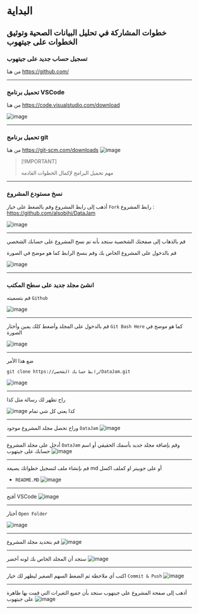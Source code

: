 # البداية

## خطوات المشاركة في  تحليل البيانات الصحية وتوثيق الخطوات على جيتهوب


### تسجيل حساب جديد على جيتهوب
من هنا  https://github.com/

___________________
### تحميل برنامج VSCode 
من هنا https://code.visualstudio.com/download 

![image](https://github.com/alsobihi/DataJam/assets/72046870/d14c4861-d0c9-4560-960d-0db131f11fe3)
___________________

### تحميل برنامج git 
من هنا https://git-scm.com/downloads
![image](https://github.com/alsobihi/DataJam/assets/72046870/df033a01-3ea8-454b-8728-cea1d6c73327)





>  [!IMPORTANT]
>
>  مهم تحميل البرامج لإكمال الخطوات القادمة

___________________

### نسخ مستودع المشروع
أذهب إلى رابط المشروع وقم بالضغط على خيار `Fork` 
رابط المشروع : https://github.com/alsobihi/DataJam

![image](https://github.com/alsobihi/DataJam/assets/72046870/fc0dcb01-b993-48d0-806b-141e392c785f)

___________________

قم بالذهاب إلى صفحتك الشخصية ستجد بأنه تم نسخ المشروع على حسابك الشخصي

قم بالدخول على المشروع الخاص بك وقم بنسخ الرابط  كما هو موضح في الصورة

![image](https://github.com/alsobihi/DataJam/assets/72046870/a3f73cae-adf9-4906-b58b-b8807c0435ea)


___________________
### انشئ مجلد جديد على سطح المكتب
قم بتسميته `Github` 

![image](https://github.com/alsobihi/DataJam/assets/72046870/c4679171-40cc-46cc-8678-473783b2a84d)
___________________
قم بالدخول على المجلد وأضغط كلك يمين وأختار `Git Bash Here` كما هو موضح في الصورة

![image](https://github.com/alsobihi/DataJam/assets/72046870/9bf0e26a-f496-42e8-b766-f1a65db3e736)
___________________


ضع هذا الأمر 
````
git clone https://رابط حسابك الشخصي/DataJam.git
````

![image](https://github.com/alsobihi/DataJam/assets/72046870/850bbd87-a9c1-4d91-b10e-3e95a67728e9)

___________________

راح تظهر لك رسالة مثل كذا 

![image](https://github.com/alsobihi/DataJam/assets/72046870/aae60f5e-08d8-4286-97f0-006d8393b130)
كذا يعني كل شي تمام 
___________________


وراح تحصل مجلد المشروع موجود `DataJam`
![image](https://github.com/alsobihi/DataJam/assets/72046870/213e2d8e-062a-4480-9f3b-d6b403244936)

___________________


أدخل على مجلد المشروع `DataJam`
وقم بإضافة مجلد جديد بأسمك الحقيقي أو اسم حسابك على جيتهوب 
![image](https://github.com/alsobihi/DataJam/assets/72046870/405818eb-a015-47a6-8898-aa2eccfdaca6)
___________________

قم بإنشاء ملف لتسجيل خطواتك بصيغة md أو على جوبيتر او كملف اكسل 
* `README.MD`
![image](https://github.com/alsobihi/DataJam/assets/72046870/892801e1-22d2-41c9-85fa-2a7e2856c299)

___________________

أفتح VSCode
![image](https://github.com/alsobihi/DataJam/assets/72046870/f8663b79-deba-4a45-95a7-1371d22f4428)

___________________
 
أختار `Open Folder` 

![image](https://github.com/alsobihi/DataJam/assets/72046870/90ba52a8-295b-4e8f-a5d4-f4cff1836656)

___________________
قم بتحديد مجلد المشروع
![image](https://github.com/alsobihi/DataJam/assets/72046870/5e28b9dc-0530-46e5-9048-affab162465e)


___________________
ستجد أن المجلد الخاص بك لونه أخضر
![image](https://github.com/alsobihi/DataJam/assets/72046870/077e487b-8077-4635-8d97-b79506b9ce55)

___________________
اكتب أي ملاحظة ثم الضغط السهم الصغير ليظهر لك خيار `Commit & Push` 
![image](https://github.com/alsobihi/DataJam/assets/72046870/d9d28797-caf8-4598-b148-59079ac5cd56)

___________________

أذهب إلى صفحة المشروع على جيتهوب ستجد بأن جميع التغيرات التي قمت بها ظاهرة على جيتهوب
![image](https://github.com/alsobihi/DataJam/assets/72046870/978fb6e1-8ed5-4b45-9342-fd976498e286)

___________________


